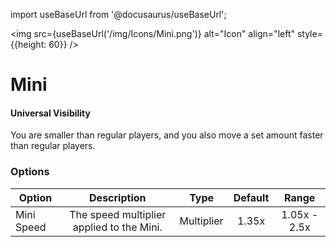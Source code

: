 import useBaseUrl from '@docusaurus/useBaseUrl';

<img src={useBaseUrl('/img/Icons/Mini.png')} alt="Icon" align="left" style={{height: 60}} />
# Mini

#### Universal Visibility

You are smaller than regular players, and you also move a set amount faster than regular players.

### Options

| Option | Description | Type | Default | Range |
|----------|:-----------------:|:------:|:------:|:------:|
| Mini Speed | The speed multiplier applied to the Mini. | Multiplier | 1.35x | 1.05x - 2.5x |
